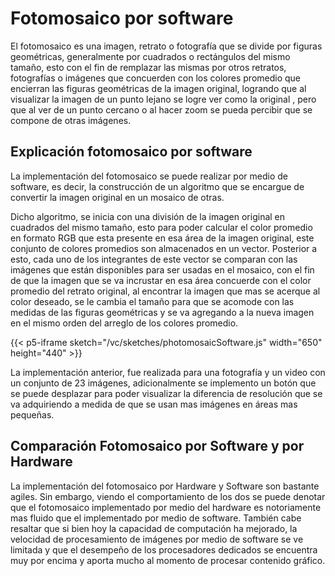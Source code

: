 # Fotomosaico por software


El fotomosaico es una imagen, retrato o fotografía que se divide por figuras geométricas, generalmente
por cuadrados o rectángulos del mismo tamaño, esto con el fin de remplazar las mismas
por otros retratos, fotografías o imágenes que concuerden con los colores promedio que encierran las
figuras geométricas de la imagen original, logrando que al visualizar la
imagen de un punto lejano se logre ver como la original , pero que al ver de un punto cercano o al 
hacer zoom se pueda percibir que se compone de otras imágenes.

## Explicación fotomosaico por software

La implementación del fotomosaico se puede realizar por medio de software, es decir, la construcción de un algoritmo que se encargue de convertir la imagen original en un mosaico de otras.

Dicho algoritmo, se inicia con una división de la imagen original en cuadrados del mismo tamaño, esto para poder calcular el color promedio en formato RGB que esta presente en esa área de la imagen original, este conjunto de colores promedios son almacenados en un vector. Posterior a esto, cada uno de los integrantes de este vector se comparan con las imágenes que están disponibles para ser usadas en el mosaico, con el fin de que la imagen que se va incrustar en esa área concuerde con el color promedio del retrato original, al encontrar la imagen que mas se acerque al color deseado, se le cambia el tamaño para que se acomode con las medidas de las figuras geométricas y se va agregando a la nueva imagen en el mismo orden del arreglo de los colores promedio.

{{< p5-iframe sketch="/vc/sketches/photomosaicSoftware.js" width="650" height="440" >}}

La implementación anterior, fue realizada para una fotografía y un video con un conjunto de 23 imágenes, adicionalmente se implemento un botón que se puede desplazar para poder visualizar la diferencia de resolución que se va adquiriendo a medida de que se usan mas imágenes en áreas mas pequeñas.

## Comparación Fotomosaico por Software y por Hardware

La implementación del fotomosaico por Hardware y Software son bastante agiles. Sin embargo, viendo el comportamiento de los dos se puede denotar que el fotomosaico implementado por medio del hardware es notoriamente mas fluido que el implementado por medio de software. También cabe resaltar que si bien hoy la capacidad de computación ha mejorado, la velocidad de procesamiento de imágenes por medio de software se ve limitada y que el desempeño de los procesadores dedicados se encuentra muy por encima y aporta mucho al momento de procesar contenido gráfico.
